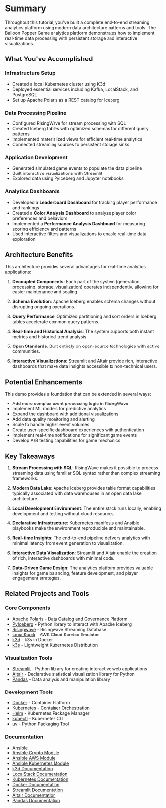 # Summary

Throughout this tutorial, you've built a complete end-to-end streaming analytics platform using modern data architecture patterns and tools. The Balloon Popper Game analytics platform demonstrates how to implement real-time data processing with persistent storage and interactive visualizations.

## What You've Accomplished

### Infrastructure Setup
- Created a local Kubernetes cluster using K3d
- Deployed essential services including Kafka, LocalStack, and PostgreSQL
- Set up Apache Polaris as a REST catalog for Iceberg

### Data Processing Pipeline
- Configured RisingWave for stream processing with SQL
- Created Iceberg tables with optimized schemas for different query patterns
- Implemented materialized views for efficient real-time analytics
- Connected streaming sources to persistent storage sinks

### Application Development
- Generated simulated game events to populate the data pipeline
- Built interactive visualizations with Streamlit
- Explored data using PyIceberg and Jupyter notebooks

### Analytics Dashboards
- Developed a **Leaderboard Dashboard** for tracking player performance and rankings
- Created a **Color Analysis Dashboard** to analyze player color preferences and behaviors
- Implemented a **Performance Analysis Dashboard** for measuring scoring efficiency and patterns
- Used interactive filters and visualizations to enable real-time data exploration

## Architecture Benefits

This architecture provides several advantages for real-time analytics applications:

1. **Decoupled Components**: Each part of the system (generation, processing, storage, visualization) operates independently, allowing for easier maintenance and scaling.

2. **Schema Evolution**: Apache Iceberg enables schema changes without disrupting ongoing operations.

3. **Query Performance**: Optimized partitioning and sort orders in Iceberg tables accelerate common query patterns.

4. **Real-time and Historical Analysis**: The system supports both instant metrics and historical trend analysis.

5. **Open Standards**: Built entirely on open-source technologies with active communities.

6. **Interactive Visualizations**: Streamlit and Altair provide rich, interactive dashboards that make data insights accessible to non-technical users.

## Potential Enhancements

This demo provides a foundation that can be extended in several ways:

- Add more complex event processing logic in RisingWave
- Implement ML models for predictive analytics
- Expand the dashboard with additional visualizations
- Add data quality monitoring and alerting
- Scale to handle higher event volumes
- Create user-specific dashboard experiences with authentication
- Implement real-time notifications for significant game events
- Develop A/B testing capabilities for game mechanics

## Key Takeaways

1. **Stream Processing with SQL**: RisingWave makes it possible to process streaming data using familiar SQL syntax rather than complex streaming frameworks.

2. **Modern Data Lake**: Apache Iceberg provides table format capabilities typically associated with data warehouses in an open data lake architecture.

3. **Local Development Environment**: The entire stack runs locally, enabling development and testing without cloud resources.

4. **Declarative Infrastructure**: Kubernetes manifests and Ansible playbooks make the environment reproducible and maintainable.

5. **Real-time Insights**: The end-to-end pipeline delivers analytics with minimal latency from event generation to visualization.

6. **Interactive Data Visualization**: Streamlit and Altair enable the creation of rich, interactive dashboards with minimal code.

7. **Data-Driven Game Design**: The analytics platform provides valuable insights for game balancing, feature development, and player engagement strategies.

## Related Projects and Tools

### Core Components

- [Apache Polaris](https://github.com/apache/arrow-datafusion-python) - Data Catalog and Governance Platform
- [PyIceberg](https://py.iceberg.apache.org/) - Python library to interact with Apache Iceberg
- [Risingwave](https://docs.risingwave.com/) - Risingwave Streaming Database
- [LocalStack](https://github.com/localstack/localstack) - AWS Cloud Service Emulator
- [k3d](https://k3d.io) - k3s in Docker
- [k3s](https://k3s.io) - Lightweight Kubernetes Distribution

### Visualization Tools

- [Streamlit](https://streamlit.io/) - Python library for creating interactive web applications
- [Altair](https://altair-viz.github.io/) - Declarative statistical visualization library for Python
- [Pandas](https://pandas.pydata.org/) - Data analysis and manipulation library

### Development Tools

- [Docker](https://www.docker.com/) - Container Platform
- [Kubernetes](https://kubernetes.io/) - Container Orchestration
- [Helm](https://helm.sh/) - Kubernetes Package Manager
- [kubectl](https://kubernetes.io/docs/reference/kubectl/) - Kubernetes CLI
- [uv](https://github.com/astral-sh/uv) - Python Packaging Tool

### Documentation

- [Ansible](https://docs.ansible.com/ansible/latest/getting_started/index.html)
- [Ansible Crypto Module](https://docs.ansible.com/ansible/latest/collections/community/crypto/index.html)
- [Ansible AWS Module](https://docs.ansible.com/ansible/latest/collections/amazon/aws/index.html)
- [Ansible Kubernetes Module](https://docs.ansible.com/ansible/latest/collections/kubernetes/core/k8s_module.html)
- [k3d Documentation](https://k3d.io/v5.5.1/)
- [LocalStack Documentation](https://docs.localstack.cloud/overview/)
- [Kubernetes Documentation](https://kubernetes.io/docs/home/)
- [Docker Documentation](https://docs.docker.com/)
- [Streamlit Documentation](https://docs.streamlit.io/)
- [Altair Documentation](https://altair-viz.github.io/user_guide/data.html)
- [Pandas Documentation](https://pandas.pydata.org/docs/)